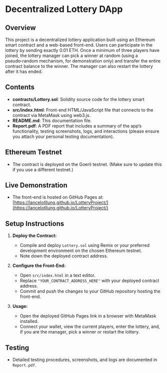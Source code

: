 # Decentralized Lottery DApp

## Overview
This project is a decentralized lottery application built using an Ethereum smart contract and a web-based front-end. Users can participate in the lottery by sending exactly 0.01 ETH. Once a minimum of three players have joined, the lottery manager can pick a winner at random (using a pseudo‑random mechanism, for demonstration only) and transfer the entire contract balance to the winner. The manager can also restart the lottery after it has ended.

## Contents
- **contracts/Lottery.sol**: Solidity source code for the lottery smart contract.
- **src/index.html**: Front-end HTML/JavaScript file that connects to the contract via MetaMask using web3.js.
- **README.md**: This documentation file.
- **Report.pdf**: A PDF report that includes a summary of the app’s functionality, testing screenshots, logs, and interactions (please ensure you attach your personal testing documentation).

## Ethereum Testnet
- The contract is deployed on the Goerli testnet. (Make sure to update this if you use a different testnet.)

## Live Demonstration
- The front-end is hosted on GitHub Pages at: [https://lancelotllung.github.io/LotteryProject/](https://lancelotllung.github.io/LotteryProject/)

## Setup Instructions
1. **Deploy the Contract:**
   - Compile and deploy `Lottery.sol` using Remix or your preferred development environment on the chosen Ethereum testnet.
   - Note down the deployed contract address.

2. **Configure the Front-End:**
   - Open `src/index.html` in a text editor.
   - Replace `"YOUR_CONTRACT_ADDRESS_HERE"` with your deployed contract address.
   - Commit and push the changes to your GitHub repository hosting the front-end.

3. **Usage:**
   - Open the deployed GitHub Pages link in a browser with MetaMask installed.
   - Connect your wallet, view the current players, enter the lottery, and, if you are the manager, pick a winner or restart the lottery.

## Testing
- Detailed testing procedures, screenshots, and logs are documented in `Report.pdf`.
